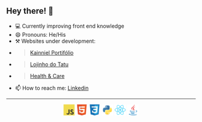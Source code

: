 ## Hey there! 👋

- 💻 Currently improving front end knowledge
- 😄 Pronouns: He/His
- ⚒️ Websites under development:
- >[Kainniel Portifólio](https://pwdbymoral.github.io/kainniel_portifolio/)
- >[Lojinho do Tatu](https://lojinho-do-tatu-tailwind.vercel.app)
- >[Health & Care](https://kainniel.github.io/Front-end-framework-site/)
- 📫 How to reach me: [Linkedin](https://www.linkedin.com/in/pwdbymoral/)

---
<div align=center>
  <img src="https://github.com/devicons/devicon/blob/master/icons/javascript/javascript-original.svg" width = 30px>
  <img src="https://github.com/devicons/devicon/blob/master/icons/html5/html5-original.svg" width = 30px>
  <img src="https://github.com/devicons/devicon/blob/master/icons/css3/css3-original.svg" width = 30px>
  <img src="https://github.com/devicons/devicon/blob/master/icons/python/python-original.svg" width = 30px>
  <img src="https://github.com/devicons/devicon/blob/master/icons/react/react-original.svg" width =30px>
  <img src="https://github.com/devicons/devicon/blob/master/icons/java/java-original.svg" width = 30px>
</div>

<!--
**pwdbymoral/pwdbymoral** is a ✨ _special_ ✨ repository because its `README.md` (this file) appears on your GitHub profile.

Here are some ideas to get you started:

- 🔭 I’m currently working on ...
- 🌱 I’m currently learning ...
- 👯 I’m looking to collaborate on ...
- 🤔 I’m looking for help with ...
- 💬 Ask me about ...
- 📫 How to reach me: ...
- 😄 Pronouns: ...
- ⚡ Fun fact: ...
-->
